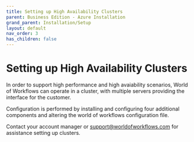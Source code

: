 ```yaml
---
title: Setting up High Availability Clusters
parent: Business Edition - Azure Installation
grand_parent: Installation/Setup
layout: default
nav_order: 3
has_children: false
---
```


# Setting up High Availability Clusters

In order to support high performance and high avaiability scenarios, World of Workflows can operate in a cluster, with multiple servers providing the interface for the customer.

Configuration is performed by installing and configuring four additional components and altering the world of workflows configuration file.

Contact your account manager or support@worldofworkflows.com for assistance setting up clusters.